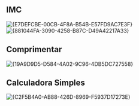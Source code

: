 
## IMC 
![{E7DEFCBE-00CB-4F8A-B54B-E57FD9AC7E3F}](https://github.com/user-attachments/assets/ce85a3e5-b910-4608-b63a-7e27e8af7793)
![{881044FA-3090-4258-B87C-D49A42217A33}](https://github.com/user-attachments/assets/3252560d-6e9c-485f-b894-b40acd457fca)


## Comprimentar 

![{19A9D9D5-D584-4A02-9C96-4DB5DC727558}](https://github.com/user-attachments/assets/5d10beef-9817-46da-a14b-d9921c5c6709)


## Calculadora Simples
![{C2F5B4A0-AB88-426D-8969-F5937D17273E}](https://github.com/user-attachments/assets/6e759ce4-b9b0-42f4-b6dc-93cb39931764)

